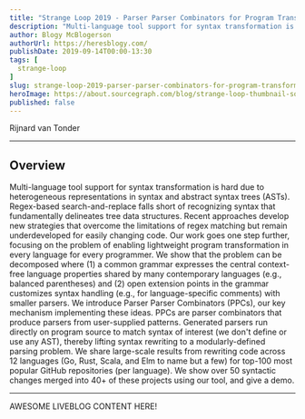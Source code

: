 ```yaml
---
title: "Strange Loop 2019 - Parser Parser Combinators for Program Transformation"
description: "Multi-language tool support for syntax transformation is hard due to heterogeneous representations in syntax and abstract syntax trees (ASTs). Regex-based search-and-replace falls short of recognizing syntax that fundamentally delineates tree data structures. Recent approaches develop new strategies that overcome the limitations of regex matching but remain underdeveloped for easily changing code. Our work goes one step further, focusing on the problem of enabling lightweight program transformation in every language for every programmer. We show that the problem can be decomposed where (1) a common grammar expresses the central context-free language properties shared by many contemporary languages (e.g., balanced parentheses) and (2) open extension points in the grammar customizes syntax handling (e.g., for language-specific comments) with smaller parsers. We introduce Parser Parser Combinators (PPCs), our key mechanism implementing these ideas. PPCs are parser combinators that produce parsers from user-supplied patterns. Generated parsers run directly on program source to match syntax of interest (we don't define or use any AST), thereby lifting syntax rewriting to a modularly-defined parsing problem. We share large-scale results from rewriting code across 12 languages (Go, Rust, Scala, and Elm to name but a few) for top-100 most popular GitHub repositories (per language). We show over 50 syntactic changes merged into 40+ of these projects using our tool, and give a demo."
author: Blogy McBlogerson
authorUrl: https://heresblogy.com/
publishDate: 2019-09-14T00:00-13:30
tags: [
  strange-loop
]
slug: strange-loop-2019-parser-parser-combinators-for-program-transformation
heroImage: https://about.sourcegraph.com/blog/strange-loop-thumbnail-square-v2.jpg
published: false
---
```


<div className="container p-0 liveblog-presenters">
  <div className="row m-0">
      <p className=" mr-12 m-0">
        <span className="liveblog-presenters__name">Rijnard van Tonder</span>
        <a href="https://twitter.com/rvtond" target="_blank" title="Twitter"><i className="fa fa-twitter pr-2"></i></a>
        <a href="https://github.com/rvantonder" target="_blank" title="GitHub"><i className="fa fa-github pr-2"></i></a>
        <a href="https://www.cs.cmu.edu/~rvantond/" target="_blank" title="Speaker's site"><i className="fa fa-globe pr-2"></i></a>
      </p>
  </div>
</div>

---

## Overview

Multi-language tool support for syntax transformation is hard due to heterogeneous representations in syntax and abstract syntax trees (ASTs). Regex-based search-and-replace falls short of recognizing syntax that fundamentally delineates tree data structures. Recent approaches develop new strategies that overcome the limitations of regex matching but remain underdeveloped for easily changing code. Our work goes one step further, focusing on the problem of enabling lightweight program transformation in every language for every programmer. We show that the problem can be decomposed where (1) a common grammar expresses the central context-free language properties shared by many contemporary languages (e.g., balanced parentheses) and (2) open extension points in the grammar customizes syntax handling (e.g., for language-specific comments) with smaller parsers. We introduce Parser Parser Combinators (PPCs), our key mechanism implementing these ideas. PPCs are parser combinators that produce parsers from user-supplied patterns. Generated parsers run directly on program source to match syntax of interest (we don't define or use any AST), thereby lifting syntax rewriting to a modularly-defined parsing problem. We share large-scale results from rewriting code across 12 languages (Go, Rust, Scala, and Elm to name but a few) for top-100 most popular GitHub repositories (per language). We show over 50 syntactic changes merged into 40+ of these projects using our tool, and give a demo.

---

AWESOME LIVEBLOG CONTENT HERE!

